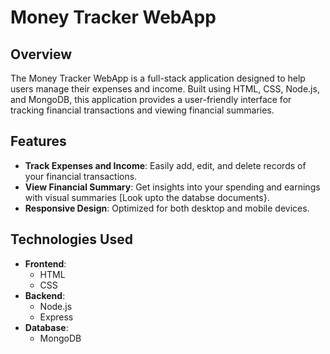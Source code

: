 # Money Tracker WebApp

## Overview

The Money Tracker WebApp is a full-stack application designed to help users manage their expenses and income. Built using HTML, CSS, Node.js, and MongoDB, this application provides a user-friendly interface for tracking financial transactions and viewing financial summaries.

## Features

- **Track Expenses and Income**: Easily add, edit, and delete records of your financial transactions.
- **View Financial Summary**: Get insights into your spending and earnings with visual summaries [Look upto the databse documents}.
- **Responsive Design**: Optimized for both desktop and mobile devices.

## Technologies Used

- **Frontend**:
  - HTML
  - CSS
- **Backend**:
  - Node.js
  - Express
- **Database**:
  - MongoDB


